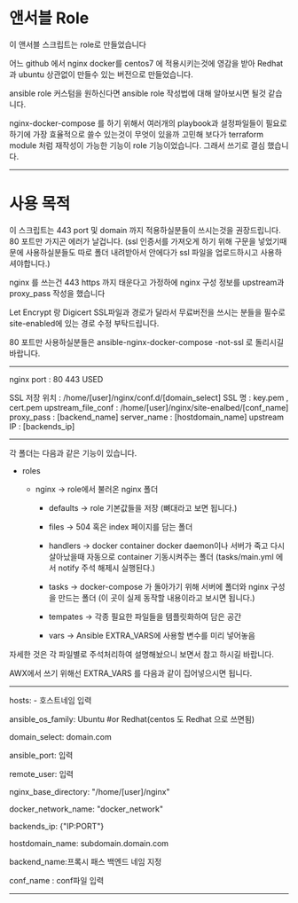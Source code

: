 # 앤서블 Role

이 앤서블 스크립트는 role로 만들었습니다

어느 github 에서 nginx docker를 centos7 에 적용시키는것에 영감을 받아 Redhat 과 ubuntu 상관없이 만들수 있는 버전으로 만들었습니다.

ansible role 커스텀을 원하신다면 ansible role 작성법에 대해 알아보시면 될것 같습니다.

nginx-docker-compose 를 하기 위해서 여러개의 playbook과 설정파일들이 필요로 하기에 가장 효율적으로 쓸수 있는것이 무엇이 있을까 고민해 보다가 terraform module 처럼 재작성이 가능한 기능이 role 기능이었습니다. 그래서 쓰기로 결심 했습니다.


---

# 사용 목적

이 스크립트는 443 port 및 domain 까지 적용하실분들이 쓰시는것을 권장드립니다. 80 포트만 가지곤 에러가 날겁니다.
(ssl 인증서를 가져오게 하기 위해 구문을 넣었기때문에 사용하실분들도 따로 폴더 내려받아서 안에다가 ssl 파일을 업로드하시고 사용하셔야합니다.)

 nginx 를 쓰는건 443 https 까지 태운다고 가정하에 nginx 구성 정보를 upstream과 proxy_pass 작성을 했습니다

Let Encrypt 랑 Digicert SSL파일과 경로가 달라서 무료버전을 쓰시는 분들을 필수로 site-enabled에 있는 경로 수정 부탁드립니다.

 80 포트만 사용하실분들은 ansible-nginx-docker-compose -not-ssl 로 돌리시길 바랍니다.


---

nginx port : 80 443 USED

SSL 저장 위치 : /home/[user]/nginx/conf.d/[domain_select]
SSL 명 : key.pem , cert.pem
upstream_file_conf : /home/[user]/nginx/site-enalbed/[conf_name]
proxy_pass : [backend_name]
server_name : [hostdomain_name]
upstream IP : [backends_ip]

---


각 폴더는 다음과 같은 기능이 있습니다.

- roles

    - nginx -> role에서 불러온 nginx 폴더

        - defaults -> role 기본값들을 저장 (뼈대라고 보면 됩니다.)

        - files -> 504 혹은 index 페이지를 담는 폴더

        - handlers -> docker container docker daemon이나 서버가 죽고 다시 살아났을때 자동으로 container 
        기동시켜주는 폴더 (tasks/main.yml 에서 notify 주석 해제시 실행된다.)

        - tasks -> docker-compose 가 돌아가기 위해 서버에 폴더와 nginx 구성을 만드는 폴더 (이 곳이 실제 동작할 내용이라고 보시면 됩니다.)
 
        - tempates -> 각종 필요한 파일들을 템플릿화하여 담은 공간
 
        - vars -> Ansible EXTRA_VARS에 사용할 변수를 미리 넣어놓음

자세한 것은 각 파일별로 주석처리하여 설명해놨으니 보면서 참고 하시길 바랍니다.

AWX에서 쓰기 위해선 EXTRA_VARS 를 다음과 같이 집어넣으시면 됩니다.

---
hosts: 
  \- 호스트네임 입력

ansible_os_family: Ubuntu #or Redhat(centos 도 Redhat 으로 쓰면됨)

domain_select: domain.com

ansible_port: 입력

remote_user: 입력

nginx_base_directory: "/home/\[user\]/nginx"

docker_network_name: "docker_network"

backends_ip: {"IP:PORT"}

hostdomain_name: subdomain.domain.com

backend_name:프록시 패스 백엔드 네임 지정

conf_name : conf파일 입력

---

